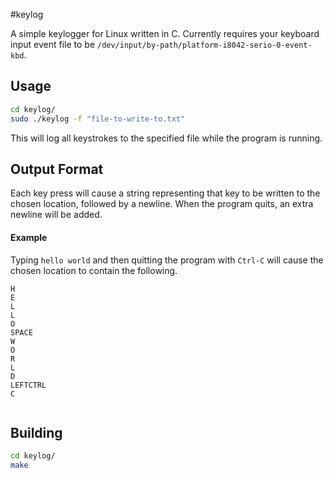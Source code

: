 #keylog

A simple keylogger for Linux written in C. Currently requires your keyboard input event file to be `/dev/input/by-path/platform-i8042-serio-0-event-kbd`.

## Usage

```bash
cd keylog/
sudo ./keylog -f "file-to-write-to.txt"
```

This will log all keystrokes to the specified file while the program is running.

## Output Format

Each key press will cause a string representing that key to be written to the
chosen location, followed by a newline. When the program quits, an extra newline will be added.

#### Example

Typing `hello world` and then quitting the program with `Ctrl-C` will cause the chosen location to contain the following.

```
H 
 E 
 L 
 L 
 O 
 SPACE 
 W 
 O 
 R 
 L 
 D 
 LEFTCTRL 
 C 


```

## Building

```bash
cd keylog/
make
```
